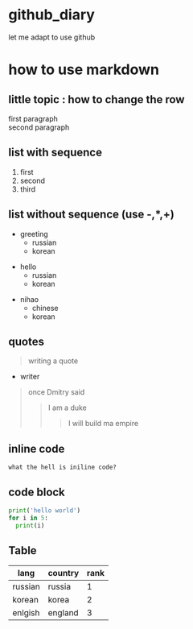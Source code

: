 # github_diary
let me adapt to use github

# how to use markdown
## little topic : how to change the row
first paragraph<br/>
second paragraph

## list with sequence
1. first
2. second
3. third
## list without sequence (use -,*,+)
- greeting
  - russian
  - korean
+ hello
  + russian
  + korean
* nihao
  * chinese
  * korean
## quotes
> writing a quote
- writer
> once Dmitry said
> > I am a duke
> > > I will build ma empire
## inline code
`what the hell is iniline code?`
## code block
```python
print('hello world')
for i in 5:
  print(i)
```
## Table
|lang|country|rank|
|---|---|---|
|russian|russia|1|
|korean|korea|2|
|enlgish|england|3|
